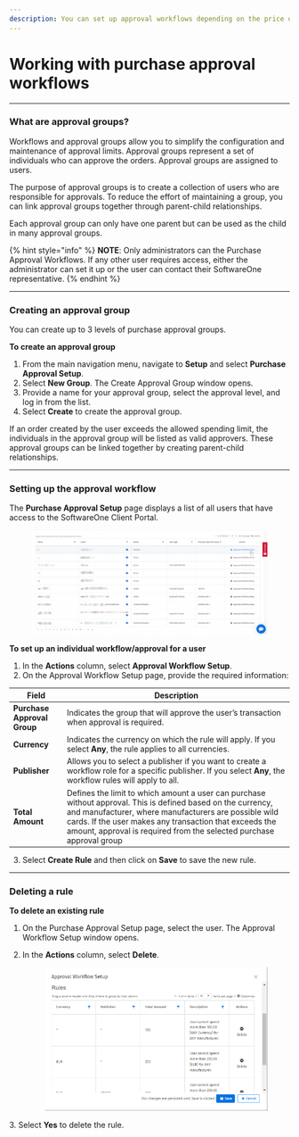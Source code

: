 ```yaml
---
description: You can set up approval workflows depending on the price or publisher.
---
```


# Working with purchase approval workflows

***

### What are approval groups?

Workflows and approval groups allow you to simplify the configuration and maintenance of approval limits. Approval groups represent a set of individuals who can approve the orders. Approval groups are assigned to users.

The purpose of approval groups is to create a collection of users who are responsible for approvals. To reduce the effort of maintaining a group, you can link approval groups together through parent-child relationships.

Each approval group can only have one parent but can be used as the child in many approval groups.

{% hint style="info" %}
**NOTE**: Only administrators can the Purchase Approval Workflows. If any other user requires access, either the administrator can set it up or the user can contact their SoftwareOne representative.
{% endhint %}

***

### Creating an approval group

You can create up to 3 levels of purchase approval groups.

**To create an approval group**

1. From the main navigation menu, navigate to **Setup** and select **Purchase Approval Setup**.
2. Select **New Group**. The Create Approval Group window opens.
3. Provide a name for your approval group, select the approval level, and log in from the list.
4. Select **Create** to create the approval group.

If an order created by the user exceeds the allowed spending limit, the individuals in the approval group will be listed as valid approvers. These approval groups can be linked together by creating parent-child relationships.

***

### Setting up the approval workflow

The **Purchase Approval Setup** page displays a list of all users that have access to the SoftwareOne Client Portal.

<figure><img src="../../.gitbook/assets/image (9).png" alt=""><figcaption></figcaption></figure>

**To set up an individual workflow/approval for a user**

1. In the **Actions** column, select **Approval Workflow Setup**.
2. On the Approval Workflow Setup page, provide the required information:

| Field                       | Description                                                                                                                                                                                                                                                                                             |
| --------------------------- | ------------------------------------------------------------------------------------------------------------------------------------------------------------------------------------------------------------------------------------------------------------------------------------------------------- |
| **Purchase Approval Group** | Indicates the group that will approve the user’s transaction when approval is required.                                                                                                                                                                                                                 |
| **Currency**                | Indicates the currency on which the rule will apply. If you select **Any**, the rule applies to all currencies.                                                                                                                                                                                         |
| **Publisher**               | Allows you to select a publisher if you want to create a workflow role for a specific publisher. If you select **Any**, the workflow rules will apply to all.                                                                                                                                           |
| **Total Amount**            | Defines the limit to which amount a user can purchase without approval. This is defined based on the currency, and manufacturer, where manufacturers are possible wild cards. If the user makes any transaction that exceeds the amount, approval is required from the selected purchase approval group |

3. Select **Create Rule** and then click on **Save** to save the new rule.

***

### Deleting a rule

**To delete an existing rule**

1. On the Purchase Approval Setup page, select the user. The Approval Workflow Setup window opens.
2.  In the **Actions** column, select **Delete**.

    <figure><img src="../../.gitbook/assets/image (10).png" alt=""><figcaption></figcaption></figure>

3\. Select **Yes** to delete the rule.
